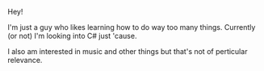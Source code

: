 Hey!

I'm just a guy who likes learning how to do way too many things.
Currently (or not) I'm looking into C# just 'cause.

I also am interested in music and other things but that's not of perticular relevance.

<!---
Endy-starflyer/Endy-starflyer is a ✨ special ✨ repository because its `README.md` (this file) appears on your GitHub profile.
You can click the Preview link to take a look at your changes.
--->
